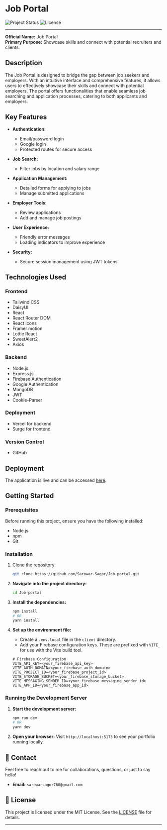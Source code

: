 # Job Portal

![Project Status](https://img.shields.io/badge/Status-Live-brightgreen)
![License](https://img.shields.io/badge/License-MIT-blue.svg)

---

**Official Name:** Job Portal  
**Primary Purpose:** Showcase skills and connect with potential recruiters and clients.

## Description

The Job Portal is designed to bridge the gap between job seekers and employers. With an intuitive interface and comprehensive features, it allows users to effectively showcase their skills and connect with potential employers. The portal offers functionalities that enable seamless job searching and application processes, catering to both applicants and employers.

## Key Features

- **Authentication:**
  - Email/password login
  - Google login
  - Protected routes for secure access

- **Job Search:**
  - Filter jobs by location and salary range

- **Application Management:**
  - Detailed forms for applying to jobs
  - Manage submitted applications

- **Employer Tools:**
  - Review applications
  - Add and manage job postings

- **User Experience:**
  - Friendly error messages
  - Loading indicators to improve experience

- **Security:**
  - Secure session management using JWT tokens

## Technologies Used

### Frontend
- Tailwind CSS
- DaisyUI
- React
- React Router DOM
- React Icons
- Framer motion
- Lottie React
- SweetAlert2
- Axios

### Backend
- Node.js
- Express.js
- Firebase Authentication
- Google Authentication
- MongoDB
- JWT
- Cookie-Parser

### Deployment
- Vercel for backend
- Surge for frontend

### Version Control
- GitHub

## Deployment

The application is live and can be accessed [here](https://modern-branch-job-portal.surge.sh/).

## Getting Started

### Prerequisites

Before running this project, ensure you have the following installed:

- Node.js
- npm
- Git

### Installation

1. Clone the repository:

   ```bash
   git clone https://github.com/Sarowar-Sagor/Job-portal.git
   ```
2.  **Navigate into the project directory:**
    ```bash
    cd Job-portal
    ```
3.  **Install the dependencies:**
    ```bash
    npm install
    # OR
    yarn install
    ```
4. **Set up the environment file:**

   - Create a `.env.local` file in the `client` directory.
   - Add your Firebase configuration keys. These are prefixed with `VITE_` for use with the Vite build tool.
   
   ```env
   # Firebase Configuration
   VITE_API_KEY=<your_firebase_api_key>
   VITE_AUTH_DOMAIN=<your_firebase_auth_domain>
   VITE_PROJECT_ID=<your_firebase_project_id>
   VITE_STORAGE_BUCKET=<your_firebase_storage_bucket>
   VITE_MESSAGING_SENDER_ID=<your_firebase_messaging_sender_id>
   VITE_APP_ID=<your_firebase_app_id>
   ```

### Running the Development Server

1.  **Start the development server:**
    ```bash
    npm run dev
    # OR
    yarn dev
    ```
2.  **Open your browser:**
    Visit `http://localhost:5173` to see your portfolio running locally.

## 📧 Contact

Feel free to reach out to me for collaborations, questions, or just to say hello!

*   **Email:** `sarowarsagor760@gmail.com`

## 📄 License

This project is licensed under the MIT License. See the [LICENSE](./LICENSE.text) file for details.

---
